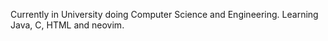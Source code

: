 
Currently in University doing Computer Science and Engineering.
Learning Java, C, HTML and neovim.



